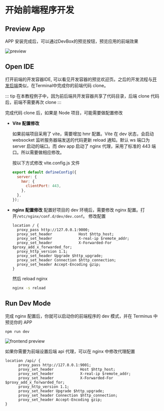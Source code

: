 # 开始前端程序开发

## Preview App

APP 安装完成后，可以通过DevBox的预览按钮，预览应用的前端效果

![preview](/images/developer/develop/tutorial/frontend/preview.jpg)


## Open IDE

打开前端的开发容器IDE, 可以看见开发容器的预览欢迎页。之后的开发流程与[开发后端](backend.md)类似，在Terminal中完成你的前端代码 clone。

::: tip
在本教程例子中，因为前后端共开发容器共享了代码目录，后端 clone 代码后，前端不需要再次 clone
:::

完成代码 clone 后，如果是 Node 项目，可能需要做配置修改

- **Vite 配置修改**

  如果前端项目采用了 vite，需要增加 hmr 配置。Vite 在 dev 状态，会启动 websocket 监听服务器端发送的代码更新 reload 通知。默认 ws 端口为 server 启动的端口。而 dev app 启动了 nginx 代理，采用了标准的 443 端口。所以需要做相应修改。
  
  按以下方式修改 vite.config.js 文件

    ```js
    export default defineConfig({
      server: {
        hmr: {
          clientPort: 443,
        },
      },
    });
    ```

- **nginx 配置修改**
配置好项目的 dev 环境后，需要修改 nginx 配置。打开`/etc/nginx/conf.d/dev/dev.conf`。 修改配置

  ```nginx
  location / {
    proxy_pass http://127.0.0.1:9000;
    proxy_set_header            Host $http_host;
    proxy_set_header            X-real-ip $remote_addr;
    proxy_set_header            X-Forwarded-For $proxy_add_x_forwarded_for;
    proxy_http_version 1.1;
    proxy_set_header Upgrade $http_upgrade;
    proxy_set_header Connection $http_connection;
    proxy_set_header Accept-Encoding gzip;
  }
  ```

  然后 reload nginx
  ```sh
  nginx -s reload
  ```

## Run Dev Mode
完成 nginx 配置后，你就可以启动你的前端程序的 dev 模式，并在 Terminus 中预览你的 APP

  ```sh
  npm run dev
  ```

  ![frontend preview](/images/developer/develop/tutorial/frontend/preview2.jpg)


如果你需要为前端设置后端 api 代理，可以在 nginx 中修改代理配置

  ```nginx
  location /api/ {
        proxy_pass http://127.0.0.1:9001;
        proxy_set_header            Host $http_host;
        proxy_set_header            X-real-ip $remote_addr;
        proxy_set_header            X-Forwarded-For $proxy_add_x_forwarded_for;
        proxy_http_version 1.1;
        proxy_set_header Upgrade $http_upgrade;
        proxy_set_header Connection $http_connection;
        proxy_set_header Accept-Encoding gzip;
  }
  ```

